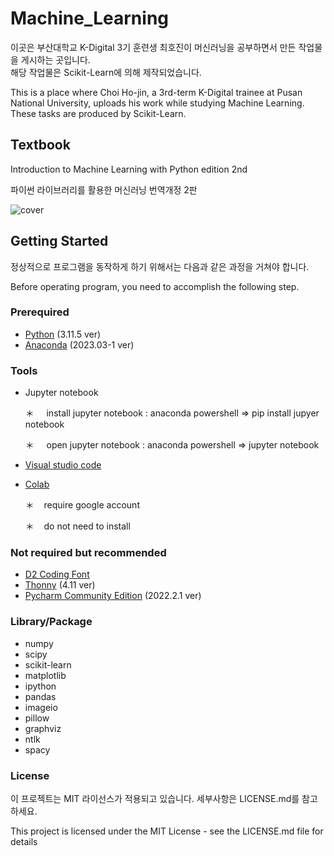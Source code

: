 # Machine_Learning
이곳은 부산대학교 K-Digital 3기 훈련생 최호진이 머신러닝을 공부하면서 만든 작업물을 게시하는 곳입니다.<br/>
해당 작업물은 Scikit-Learn에 의해 제작되었습니다.

This is a place where Choi Ho-jin, a 3rd-term K-Digital trainee at Pusan National University, uploads his work while studying Machine Learning.<br/>
These tasks are produced by Scikit-Learn.


## Textbook
Introduction to Machine Learning with Python edition 2nd <br/>

파이썬 라이브러리를 활용한 머신러닝 번역개정 2판


![cover](https://github.com/Gansaw/Machine_Learning/assets/86204430/2ca82d24-dafc-40fa-ab32-9f88ebe0f150)


## Getting Started
정상적으로 프로그램을 동작하게 하기 위해서는 다음과 같은 과정을 거쳐야 합니다.

Before operating program, you need to accomplish the following step.


### Prerequired
+ [Python](https://www.python.org/downloads/release/python-3115/) (3.11.5 ver)
+ [Anaconda](https://www.anaconda.com/download) (2023.03-1 ver)


### Tools
+ Jupyter notebook
  
    ＊  &nbsp;  &nbsp;  install jupyter notebook : anaconda powershell => pip install jupyer notebook

    ＊  &nbsp;  &nbsp;  open jupyter notebook : anaconda powershell => jupyter notebook
       
+ [Visual studio code](https://code.visualstudio.com/download)
+ [Colab](https://colab.research.google.com/?utm_source=scs-index)

    ＊ &nbsp;&nbsp; require google account
  
    ＊ &nbsp;&nbsp; do not need to install
  

### Not required but recommended
+ [D2 Coding Font](https://github.com/naver/d2codingfont)
+ [Thonny](https://thonny.org/) (4.11 ver)
+ [Pycharm Community Edition](https://www.jetbrains.com/pycharm/download/?section=windows) (2022.2.1 ver)


### Library/Package
+ numpy
+ scipy
+ scikit-learn
+ matplotlib
+ ipython
+ pandas
+ imageio
+ pillow
+ graphviz
+ ntlk
+ spacy

### License
이 프로젝트는 MIT 라이선스가 적용되고 있습니다. 세부사항은 LICENSE.md를 참고하세요.

This project is licensed under the MIT License - see the LICENSE.md file for details

